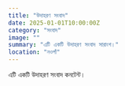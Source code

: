 ```yaml
---
title: "উদাহরণ সংবাদ"
date: 2025-01-01T10:00:00Z
category: "সংবাদ"
image: ""
summary: "এটি একটি উদাহরণ সংবাদ সারাংশ।"
location: "নওগাঁ"
---
```

এটি একটি উদাহরণ সংবাদ কনটেন্ট।
